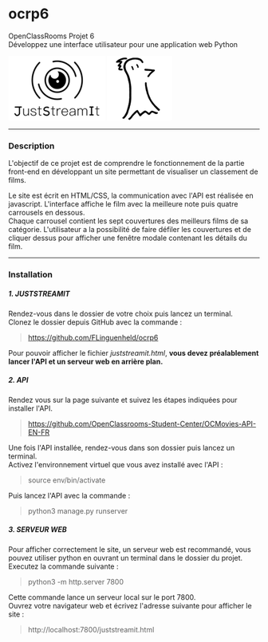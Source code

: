 # ocrp6
OpenClassRooms Projet 6  
Développez une interface utilisateur pour une application web Python

![Logo Just Stream It](https://raw.githubusercontent.com/FLinguenheld/ocrp6/main/juststreamit.png "Logo")
![Logo FLinguenheld](https://raw.githubusercontent.com/FLinguenheld/ocrp6/main/forelif.png "Pouet")

****
### Description
L'objectif de ce projet est de comprendre le fonctionnement de la partie front-end en développant un site permettant de
visualiser un classement de films.  

Le site est écrit en HTML/CSS, la communication avec l'API est réalisée en javascript.
L'interface affiche le film avec la meilleure note puis quatre carrousels en dessous.  
Chaque carrousel contient les sept couvertures des meilleurs films de sa catégorie.
L'utilisateur a la possibilité de faire défiler les couvertures et de cliquer dessus pour afficher
une fenêtre modale contenant les détails du film.

****
### Installation
##### 1. JUSTSTREAMIT

Rendez-vous dans le dossier de votre choix puis lancez un terminal.  
Clonez le dossier depuis GitHub avec la commande :  

>https://github.com/FLinguenheld/ocrp6

Pour pouvoir afficher le fichier *juststreamit.html*, **vous devez préalablement lancer l'API et un serveur web en arrière plan.**

##### 2. API

Rendez vous sur la page suivante et suivez les étapes indiquées pour installer l'API.

>https://github.com/OpenClassrooms-Student-Center/OCMovies-API-EN-FR

Une fois l'API installée, rendez-vous dans son dossier puis lancez un terminal.  
Activez l'environnement virtuel que vous avez installé avec l'API :

>source env/bin/activate

Puis lancez l'API avec la commande :

>python3 manage.py runserver

##### 3. SERVEUR WEB

Pour afficher correctement le site, un serveur web est recommandé, vous pouvez utiliser python en
ouvrant un terminal dans le dossier du projet.  
Executez la commande suivante :

>python3 -m http.server 7800

Cette commande lance un serveur local sur le port 7800.  
Ouvrez votre navigateur web et écrivez l'adresse suivante pour afficher le site :

>http://localhost:7800/juststreamit.html
